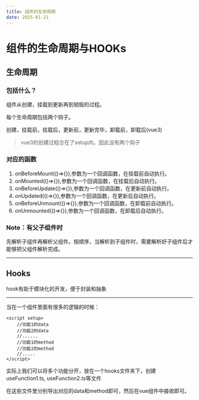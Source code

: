 ```yaml
---
title: 组件的生命周期
date: 2025-01-21
---
```


# 组件的生命周期与HOOKs

## 生命周期

### 包括什么？

组件从创建，挂载到更新再到销毁的过程。

每个生命周期包括两个钩子。

创建，挂载前，挂载后，更新前，更新完毕，卸载前，卸载后(vue3)

>   vue3的创建过程合在了setup内，因此没有两个钩子

### 对应的函数

1.   onBeforeMount(()=>{}),参数为一个回调函数，在挂载前自动执行。
2.   onMounted(()=>{}),参数为一个回调函数，在挂载后自动执行。
3.   onBeforeUpdate(()=>{}),参数为一个回调函数，在更新前自动执行。
4.   onUpdated(()=>{}),参数为一个回调函数，在更新后自动执行。
5.   onBeforeUnmount(()=>{}),参数为一个回调函数，在卸载前自动执行。
6.   onUnmounted(()=>{}),参数为一个回调函数，在卸载后自动执行。

### Note：有父子组件时

先解析子组件再解析父组件。按顺序，当解析到子组件时，需要解析好子组件后才能够把父组件解析完成。

---

## Hooks

hook有助于模块化的开发，便于封装和抽象

---

当在一个组件里面有很多的逻辑的时候：

```vue
<script setup>
	//功能1的data
	//功能2的data
	//......
	//功能1的method
	//功能2的method
	//.....
</script>
```

实际上我们可以将多个功能分开，放在一个hooks文件夹下，创建useFunction1.ts, useFunction2.ts等文件

在这些文件里分别导出对应的data和method即可，然后在vue组件中接收即可。

